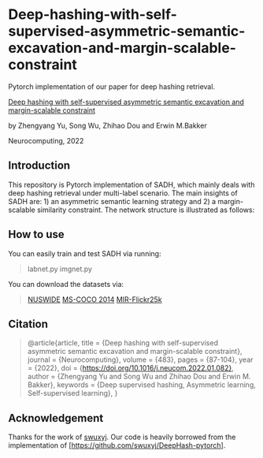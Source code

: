 # Deep-hashing-with-self-supervised-asymmetric-semantic-excavation-and-margin-scalable-constraint

Pytorch implementation of our paper for deep hashing retrieval.

[Deep hashing with self-supervised asymmetric semantic excavation and margin-scalable constraint](https://www.sciencedirect.com/science/article/pii/S0925231222001035)

by Zhengyang Yu, Song Wu, Zhihao Dou and Erwin M.Bakker

Neurocomputing, 2022


## Introduction
This repository is Pytorch implementation of SADH, which mainly deals with deep hashing retrieval under multi-label scenario. The main insights of SADH are: 1) an asymmetric semantic learning strategy and 2) a margin-scalable similarity constraint. The network structure is illustrated as follows:
## How to use
You can easily train and test SADH via running:
> labnet.py
imgnet.py

You can download the datasets via:
>[NUSWIDE](https://github.com/TreezzZ/DSDH_PyTorch)
>[MS-COCO 2014](https://cocodataset.org/#download) 
>[MIR-Flickr25k](https://press.liacs.nl/mirflickr/mirdownload.html)
## Citation

> @article{article,
title = {Deep hashing with self-supervised asymmetric semantic excavation and margin-scalable constraint},
journal = {Neurocomputing},
volume = {483},
pages = {87-104},
year = {2022},
doi = {https://doi.org/10.1016/j.neucom.2022.01.082},
author = {Zhengyang Yu and Song Wu and Zhihao Dou and Erwin M. Bakker},
keywords = {Deep supervised hashing, Asymmetric learning, Self-supervised learning},
}





## Acknowledgement

Thanks for the work of [swuxyj](https://github.com/swuxyj). Our code is heavily borrowed from the implementation of [https://github.com/swuxyj/DeepHash-pytorch].
